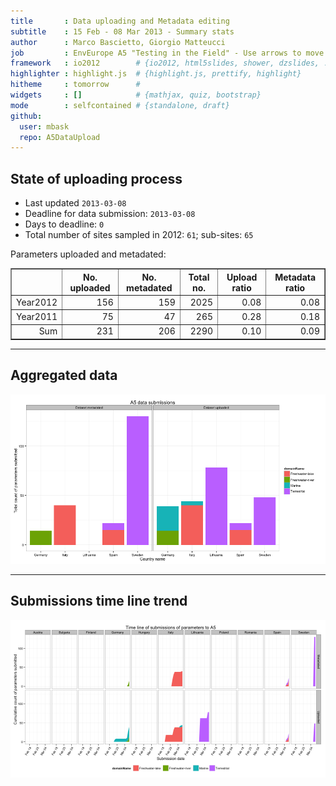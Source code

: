 ```yaml
---
title       : Data uploading and Metadata editing
subtitle    : 15 Feb - 08 Mar 2013 - Summary stats
author      : Marco Bascietto, Giorgio Matteucci
job         : EnvEurope A5 "Testing in the Field" - Use arrows to move between slides
framework   : io2012        # {io2012, html5slides, shower, dzslides, ...}
highlighter : highlight.js  # {highlight.js, prettify, highlight}
hitheme     : tomorrow      # 
widgets     : []            # {mathjax, quiz, bootstrap}
mode        : selfcontained # {standalone, draft}
github:
  user: mbask
  repo: A5DataUpload
---
```













## State of uploading process

* Last updated ``2013-03-08``
* Deadline for data submission: `2013-03-08`
* Days to deadline: ``0``
* Total number of sites sampled in 2012: ``61``; sub-sites: ``65``

Parameters uploaded and metadated:
<!-- html table generated in R 2.15.3 by xtable 1.7-0 package -->
<!-- Fri Mar  8 08:08:02 2013 -->
<TABLE border=1>
<TR> <TH>  </TH> <TH> No. uploaded </TH> <TH> No. metadated </TH> <TH> Total no. </TH> <TH> Upload ratio </TH> <TH> Metadata ratio </TH>  </TR>
  <TR> <TD align="right"> Year2012 </TD> <TD align="right"> 156 </TD> <TD align="right"> 159 </TD> <TD align="right"> 2025 </TD> <TD align="right"> 0.08 </TD> <TD align="right"> 0.08 </TD> </TR>
  <TR> <TD align="right"> Year2011 </TD> <TD align="right">  75 </TD> <TD align="right">  47 </TD> <TD align="right"> 265 </TD> <TD align="right"> 0.28 </TD> <TD align="right"> 0.18 </TD> </TR>
  <TR> <TD align="right"> Sum </TD> <TD align="right"> 231 </TD> <TD align="right"> 206 </TD> <TD align="right"> 2290 </TD> <TD align="right"> 0.10 </TD> <TD align="right"> 0.09 </TD> </TR>
   </TABLE>





---

## Aggregated data

![plot of chunk aggrDataByDomain](figure/A5DAMU-1aggrDataByDomain.png) 


---

## Submissions time line trend
 

![plot of chunk timeLineChart](figure/A5DAMU-1timeLineChart.png) 







